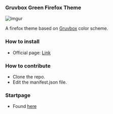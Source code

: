 
### Gruvbox Green Firefox Theme

![Imgur](https://i.imgur.com/oobHspN.png)


A firefox theme based on [Gruvbox](https://github.com/morhetz/gruvbox "Gruvbox") color scheme.

### How to install
- Official page: [Link](https://addons.mozilla.org/en-US/firefox/addon/gruvbox-dark-green/)

### How to contribute
- Clone the repo.
- Edit the manifest.json file.

### Startpage
- Found [here](https://github.com/Metsugami/Minimal-Startpage)
